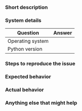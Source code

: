 ### Short description  

### System details  

 Question        | Answer
-----------------|-----------
Operating system | 
Python version   | 

### Steps to reproduce the issue  

### Expected behavior  

### Actual behavior  

### Anything else that might help  
